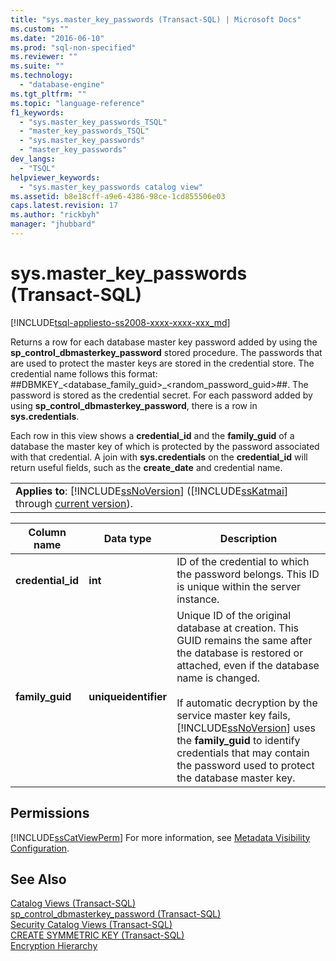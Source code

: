 ```yaml
---
title: "sys.master_key_passwords (Transact-SQL) | Microsoft Docs"
ms.custom: ""
ms.date: "2016-06-10"
ms.prod: "sql-non-specified"
ms.reviewer: ""
ms.suite: ""
ms.technology: 
  - "database-engine"
ms.tgt_pltfrm: ""
ms.topic: "language-reference"
f1_keywords: 
  - "sys.master_key_passwords_TSQL"
  - "master_key_passwords_TSQL"
  - "sys.master_key_passwords"
  - "master_key_passwords"
dev_langs: 
  - "TSQL"
helpviewer_keywords: 
  - "sys.master_key_passwords catalog view"
ms.assetid: b8e18cff-a9e6-4386-98ce-1cd855506e03
caps.latest.revision: 17
ms.author: "rickbyh"
manager: "jhubbard"
---
```

# sys.master_key_passwords (Transact-SQL)
[!INCLUDE[tsql-appliesto-ss2008-xxxx-xxxx-xxx_md](../../../database-engine/configure/windows/includes/tsql-appliesto-ss2008-xxxx-xxxx-xxx-md.md)]

  Returns a row for each database master key password added by using the **sp_control_dbmasterkey_password** stored procedure. The passwords that are used to protect the master keys are stored in the credential store. The credential name follows this format: ##DBMKEY_<database_family_guid>_<random_password_guid>##. The password is stored as the credential secret. For each password added by using **sp_control_dbmasterkey_password**, there is a row in **sys.credentials**.  
  
 Each row in this view shows a **credential_id** and the **family_guid** of a database the master key of which is protected by the password associated with that credential. A join with **sys.credentials** on the **credential_id** will return useful fields, such as the **create_date** and credential name.  
  
||  
|-|  
|**Applies to**: [!INCLUDE[ssNoVersion](../../../advanced-analytics/r-services/includes/ssnoversion-md.md)] ([!INCLUDE[ssKatmai](../../../analysis-services/data-mining/includes/sskatmai-md.md)] through [current version](http://go.microsoft.com/fwlink/p/?LinkId=299658)).|  
  
|Column name|Data type|Description|  
|-----------------|---------------|-----------------|  
|**credential_id**|**int**|ID of the credential to which the password belongs. This ID is unique within the server instance.|  
|**family_guid**|**uniqueidentifier**|Unique ID of the original database at creation. This GUID remains the same after the database is restored or attached, even if the database name is changed.<br /><br /> If automatic decryption by the service master key fails, [!INCLUDE[ssNoVersion](../../../advanced-analytics/r-services/includes/ssnoversion-md.md)] uses the **family_guid** to identify credentials that may contain the password used to protect the database master key.|  
  
## Permissions  
 [!INCLUDE[ssCatViewPerm](../../../relational-databases/reference/system-catalog-views/includes/sscatviewperm-md.md)] For more information, see [Metadata Visibility Configuration](../../../relational-databases/security/metadata-visibility-configuration.md).  
  
## See Also  
 [Catalog Views &#40;Transact-SQL&#41;](../../../relational-databases/reference/system-catalog-views/catalog-views-transact-sql.md)   
 [sp_control_dbmasterkey_password &#40;Transact-SQL&#41;](../../../relational-databases/reference/system-stored-procedures/sp-control-dbmasterkey-password-transact-sql.md)   
 [Security Catalog Views &#40;Transact-SQL&#41;](../../../relational-databases/reference/system-catalog-views/security-catalog-views-transact-sql.md)   
 [CREATE SYMMETRIC KEY &#40;Transact-SQL&#41;](../../../t-sql/statements/create-symmetric-key-transact-sql.md)   
 [Encryption Hierarchy](../../../relational-databases/security/encryption/encryption-hierarchy.md)  
  
  